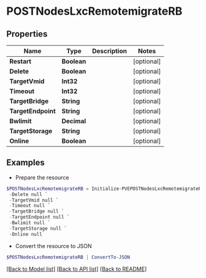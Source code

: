 # POSTNodesLxcRemotemigrateRB
## Properties

Name | Type | Description | Notes
------------ | ------------- | ------------- | -------------
**Restart** | **Boolean** |  | [optional] 
**Delete** | **Boolean** |  | [optional] 
**TargetVmid** | **Int32** |  | [optional] 
**Timeout** | **Int32** |  | [optional] 
**TargetBridge** | **String** |  | [optional] 
**TargetEndpoint** | **String** |  | [optional] 
**Bwlimit** | **Decimal** |  | [optional] 
**TargetStorage** | **String** |  | [optional] 
**Online** | **Boolean** |  | [optional] 

## Examples

- Prepare the resource
```powershell
$POSTNodesLxcRemotemigrateRB = Initialize-PVEPOSTNodesLxcRemotemigrateRB  -Restart null `
 -Delete null `
 -TargetVmid null `
 -Timeout null `
 -TargetBridge null `
 -TargetEndpoint null `
 -Bwlimit null `
 -TargetStorage null `
 -Online null
```

- Convert the resource to JSON
```powershell
$POSTNodesLxcRemotemigrateRB | ConvertTo-JSON
```

[[Back to Model list]](../README.md#documentation-for-models) [[Back to API list]](../README.md#documentation-for-api-endpoints) [[Back to README]](../README.md)

